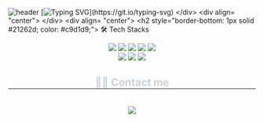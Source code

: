 ![header](https://capsule-render.vercel.app/api?type=waving&color=0:EEFF00,100:a82da8&height=300&section=header&text=Jimmy's%20profile&fontSize=70&animation=twinkling&fontColor=ffffff&reversal=true)
[![Typing SVG](https://readme-typing-svg.demolab.com?font=Korail&size=70&color=000000&center=true&vCenter=true&multiline=true&width=800&height=450&lines=Hi+there!;My+name+Is+Jimmy.;I+am+working+on+a+WEB.;I+like+coding%2C+but+I+hate+math%2C+lol.)](https://git.io/typing-svg)
    </div>
    <div align= "center">
        </div>
    <div align= "center">
    <h2 style="border-bottom: 1px solid #21262d; color: #c9d1d9;"> 🛠️ Tech Stacks </h2> <br> 
    <div style="margin: 0 auto; text-align: center;" align= "center"> <img src="https://img.shields.io/badge/C++-00599C?style=flat-square&logo=C%2B%2B&logoColor=white">
          <img src="https://img.shields.io/badge/CSS3-1572B6?style=flat-square&logo=CSS3&logoColor=white">
          <img src="https://img.shields.io/badge/Github-181717?style=flat-square&logo=Github&logoColor=white">
          <img src="https://img.shields.io/badge/HTML5-E34F26?style=flat-square&logo=HTML5&logoColor=white">
          <img src="https://img.shields.io/badge/Javascript-F7DF1E?style=flat-square&logo=Javascript&logoColor=white">
          <br/><img src="https://img.shields.io/badge/Python-3776AB?style=flat-square&logo=Python&logoColor=white">
          <img src="https://img.shields.io/badge/Java-007396?style=flat-square&logo=Java&logoColor=white">
          <img src="https://img.shields.io/badge/jQuery-0769AD?style=flat-square&logo=jQuery&logoColor=white">
          </div>
    </div>
    <div align= "center">
    <h2 style="border-bottom: 1px solid #21262d; color: #c9d1d9;"> 🧑‍💻 Contact me </h2> <br> 
    <div align= "center"> <a href=mailto:jimmy30826@gmail.com> <img src="https://img.shields.io/badge/Gmail-EA4335?style=flat-square&logo=Gmail&logoColor=white&link=mailto:jimmy30826@gmail.com"> </a>
          </div>  <br> 
    <div align= "center">  </div> 
    </div>
    
